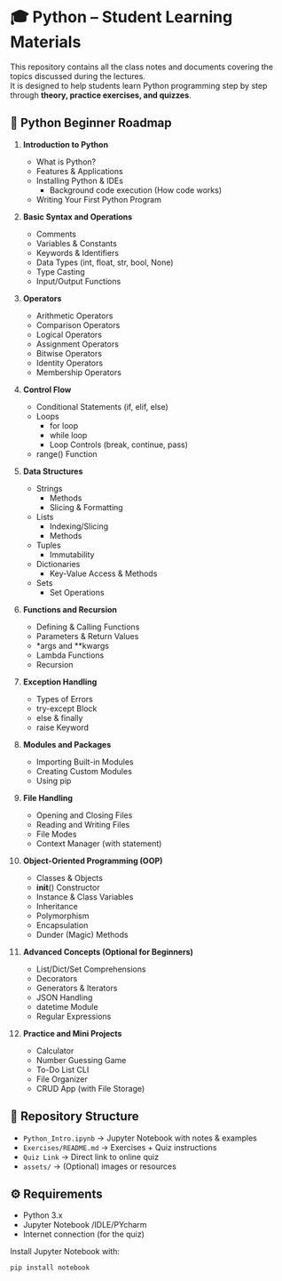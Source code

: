 # 🎓 Python – Student Learning Materials

This repository contains all the class notes and documents covering the topics discussed during the lectures.  
It is designed to help students learn Python programming step by step through **theory, practice exercises, and quizzes**.


## 📖 Python Beginner Roadmap

1. **Introduction to Python**
   - What is Python?
   - Features & Applications
   - Installing Python & IDEs
     - Background code execution (How code works)
   - Writing Your First Python Program

2. **Basic Syntax and Operations**
   - Comments
   - Variables & Constants
   - Keywords & Identifiers
   - Data Types (int, float, str, bool, None)
   - Type Casting
   - Input/Output Functions

3. **Operators**
   - Arithmetic Operators
   - Comparison Operators
   - Logical Operators
   - Assignment Operators
   - Bitwise Operators
   - Identity Operators
   - Membership Operators

4. **Control Flow**
   - Conditional Statements (if, elif, else)
   - Loops
     - for loop
     - while loop
     - Loop Controls (break, continue, pass)
   - range() Function

5. **Data Structures**
   - Strings
     - Methods
     - Slicing & Formatting
   - Lists
     - Indexing/Slicing
     - Methods
   - Tuples
     - Immutability
   - Dictionaries
     - Key-Value Access & Methods
   - Sets
     - Set Operations

6. **Functions and Recursion**
   - Defining & Calling Functions
   - Parameters & Return Values
   - *args and **kwargs
   - Lambda Functions
   - Recursion

7. **Exception Handling**
   - Types of Errors
   - try-except Block
   - else & finally
   - raise Keyword

8. **Modules and Packages**
   - Importing Built-in Modules
   - Creating Custom Modules
   - Using pip

9. **File Handling**
   - Opening and Closing Files
   - Reading and Writing Files
   - File Modes
   - Context Manager (with statement)

10. **Object-Oriented Programming (OOP)**
    - Classes & Objects
    - __init__() Constructor
    - Instance & Class Variables
    - Inheritance
    - Polymorphism
    - Encapsulation
    - Dunder (Magic) Methods

11. **Advanced Concepts (Optional for Beginners)**
    - List/Dict/Set Comprehensions
    - Decorators
    - Generators & Iterators
    - JSON Handling
    - datetime Module
    - Regular Expressions

12. **Practice and Mini Projects**
    - Calculator
    - Number Guessing Game
    - To-Do List CLI
    - File Organizer
    - CRUD App (with File Storage)
        


## 📂 Repository Structure
- `Python_Intro.ipynb` → Jupyter Notebook with notes & examples  
- `Exercises/README.md` → Exercises + Quiz instructions  
- `Quiz Link` → Direct link to online quiz  
- `assets/` → (Optional) images or resources  


## ⚙️ Requirements
- Python 3.x  
- Jupyter Notebook /IDLE/PYcharm
- Internet connection (for the quiz)  

Install Jupyter Notebook with:  
```bash
pip install notebook
